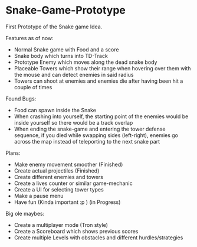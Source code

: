 # Snake-Game-Prototype
First Prototype of the Snake game Idea.

Features as of now: 
- Normal Snake game with Food and a score
- Snake body which turns into TD-Track
- Prototype Enemy which moves along the dead snake body
- Placeable Towers which show their range when hovering over them with the mouse and can detect enemies in said radius
- Towers can shoot at enemies and enemies die after having been hit a couple of times

Found Bugs:
- Food can spawn inside the Snake
- When crashing into yourself, the starting point of the enemies would be inside yourself so there would be a track overlap
- When ending the snake-game and entering the tower defense sequence, if you died while swapping sides (left-right), enemies go across 
  the map instead of teleporting to the next snake part

Plans:
- Make enemy movement smoother (Finished) 
- Create actual projectiles (Finished)
- Create different enemies and towers
- Create a lives counter or similar game-mechanic
- Create a UI for selecting tower types
- Make a pause menu
- Have fun (Kinda important :p ) (in Progress)

Big ole maybes:
- Create a multiplayer mode (Tron style)
- Create a Scoreboard which shows previous scores
- Create multiple Levels with obstacles and different hurdles/strategies
